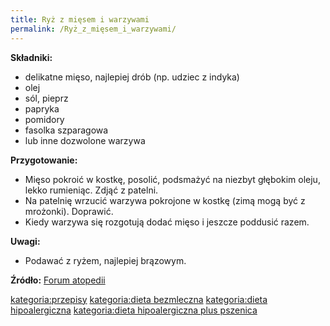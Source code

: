 ```yaml
---
title: Ryż z mięsem i warzywami
permalink: /Ryż_z_mięsem_i_warzywami/
---
```


**Składniki:**

-   delikatne mięso, najlepiej drób (np. udziec z indyka)
-   olej
-   sól, pieprz
-   papryka
-   pomidory
-   fasolka szparagowa
-   lub inne dozwolone warzywa

**Przygotowanie:**

-   Mięso pokroić w kostkę, posolić, podsmażyć na niezbyt głębokim oleju, lekko rumieniąc. Zdjąć z patelni.
-   Na patelnię wrzucić warzywa pokrojone w kostkę (zimą mogą być z mrożonki). Doprawić.
-   Kiedy warzywa się rozgotują dodać mięso i jeszcze poddusić razem.

**Uwagi:**

-   Podawać z ryżem, najlepiej brązowym.

**Źródło:** [Forum atopedii](http://www.atopowe-zapalenie.pl/forum/viewtopic.php?f=12&t=83)

[kategoria:przepisy](/kategoria:przepisy "wikilink") [kategoria:dieta bezmleczna](/kategoria:dieta_bezmleczna "wikilink") [kategoria:dieta hipoalergiczna](/kategoria:dieta_hipoalergiczna "wikilink") [kategoria:dieta hipoalergiczna plus pszenica](/kategoria:dieta_hipoalergiczna_plus_pszenica "wikilink")